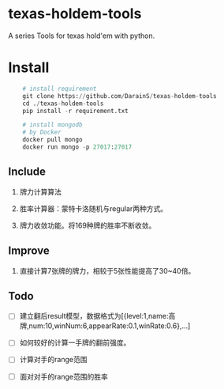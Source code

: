 # texas-holdem-tools
A series Tools for texas hold'em with python. 

# Install

```python
    # install requirement
    git clone https://github.com/DarainS/texas-holdem-tools
    cd ./texas-holdem-tools
    pip install -r requirement.txt
```
```python
    # install mongodb
    # by Docker
    docker pull mongo
    docker run mongo -p 27017:27017
```

## Include

1. 牌力计算算法

2. 胜率计算器：蒙特卡洛随机与regular两种方式。

3. 牌力收敛功能。将169种牌的胜率不断收敛。



## Improve

1. 直接计算7张牌的牌力，相较于5张性能提高了30~40倍。

## Todo

- [ ] 建立翻后result模型，数据格式为[{level:1,name:高牌,num:10,winNum:6,appearRate:0.1,winRate:0.6},...]

- [ ] 如何较好的计算一手牌的翻前强度。
- [ ] 计算对手的range范围
- [ ] 面对对手的range范围的胜率
